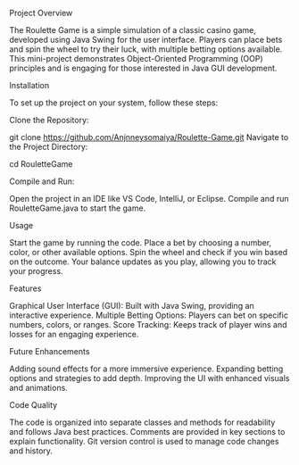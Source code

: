 Project Overview

The Roulette Game is a simple simulation of a classic casino game, developed using Java Swing for the user interface. Players can place bets and spin the wheel to try their luck, with multiple betting options available. This mini-project demonstrates Object-Oriented Programming (OOP) principles and is engaging for those interested in Java GUI development.




Installation

To set up the project on your system, follow these steps:

Clone the Repository:

git clone https://github.com/Anjnneysomaiya/Roulette-Game.git
Navigate to the Project Directory:

cd RouletteGame



Compile and Run:

Open the project in an IDE like VS Code, IntelliJ, or Eclipse.
Compile and run RouletteGame.java to start the game.



Usage

Start the game by running the code.
Place a bet by choosing a number, color, or other available options.
Spin the wheel and check if you win based on the outcome.
Your balance updates as you play, allowing you to track your progress.



Features

Graphical User Interface (GUI): Built with Java Swing, providing an interactive experience.
Multiple Betting Options: Players can bet on specific numbers, colors, or ranges.
Score Tracking: Keeps track of player wins and losses for an engaging experience.



Future Enhancements

Adding sound effects for a more immersive experience.
Expanding betting options and strategies to add depth.
Improving the UI with enhanced visuals and animations.



Code Quality

The code is organized into separate classes and methods for readability and follows Java best practices.
Comments are provided in key sections to explain functionality.
Git version control is used to manage code changes and history.
